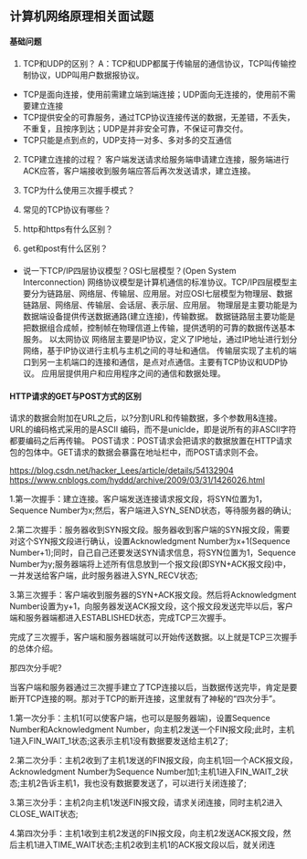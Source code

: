 ## 计算机网络原理相关面试题

#### 基础问题
1. TCP和UDP的区别？
A：TCP和UDP都属于传输层的通信协议，TCP叫传输控制协议，UDP叫用户数据报协议。
- TCP是面向连接，使用前需建立端到端连接；UDP面向无连接的，使用前不需要建立连接
- TCP提供安全的可靠服务，通过TCP协议连接传送的数据，无差错，不丢失，不重复，且按序到达；UDP是并非安全可靠，不保证可靠交付。
- TCP只能是点到点的，UDP支持一对多、多对多的交互通信
2. TCP建立连接的过程？
客户端发送请求给服务端申请建立连接，服务端进行ACK应答，客户端接收到服务端应答后再次发送请求，建立连接。
3. TCP为什么使用三次握手模式？

4. 常见的TCP协议有哪些？
5. http和https有什么区别？
6. get和post有什么区别？



#### 
- 说一下TCP/IP四层协议模型？OSI七层模型？(Open System Interconnection)
网络协议模型是计算机通信的标准协议。TCP/IP四层模型主要分为链路层、网络层、传输层、应用层。对应OSI七层模型为物理层、数据链路层、网络层、传输层、会话层、表示层、应用层。
物理层是主要功能是为数据端设备提供传送数据通路(建立连接)，传输数据。
数据链路层主要功能是把数据组合成帧，控制帧在物理信道上传输，提供透明的可靠的数据传送基本服务。 以太网协议
网络层主要是IP协议，定义了IP地址，通过IP地址进行划分网络，基于IP协议进行主机与主机之间的寻址和通信。
传输层实现了主机的端口到另一主机端口的连接和通信，是点对点通信。主要有TCP协议和UDP协议。
应用层提供用户和应用程序之间的通信和数据处理。


#### HTTP请求的GET与POST方式的区别

请求的数据会附加在URL之后，以?分割URL和传输数据，多个参数用&连接。URL的编码格式采用的是ASCII 编码，而不是uniclde，即是说所有的非ASCII字符都要编码之后再传输。
POST请求：POST请求会把请求的数据放置在HTTP请求包的包体中。GET请求的数据会暴露在地址栏中，而POST请求则不会。

https://blog.csdn.net/hacker_Lees/article/details/54132904
https://www.cnblogs.com/hyddd/archive/2009/03/31/1426026.html


1.第一次握手：建立连接。客户端发送连接请求报文段，将SYN位置为1，Sequence Number为x;然后，客户端进入SYN_SEND状态，等待服务器的确认;

2.第二次握手：服务器收到SYN报文段。服务器收到客户端的SYN报文段，需要对这个SYN报文段进行确认，设置Acknowledgment Number为x+1(Sequence Number+1);同时，自己自己还要发送SYN请求信息，将SYN位置为1，Sequence Number为y;服务器端将上述所有信息放到一个报文段(即SYN+ACK报文段)中，一并发送给客户端，此时服务器进入SYN_RECV状态;

3.第三次握手：客户端收到服务器的SYN+ACK报文段。然后将Acknowledgment Number设置为y+1，向服务器发送ACK报文段，这个报文段发送完毕以后，客户端和服务器端都进入ESTABLISHED状态，完成TCP三次握手。

完成了三次握手，客户端和服务器端就可以开始传送数据。以上就是TCP三次握手的总体介绍。

那四次分手呢?

当客户端和服务器通过三次握手建立了TCP连接以后，当数据传送完毕，肯定是要断开TCP连接的啊。那对于TCP的断开连接，这里就有了神秘的“四次分手”。

1.第一次分手：主机1(可以使客户端，也可以是服务器端)，设置Sequence Number和Acknowledgment Number，向主机2发送一个FIN报文段;此时，主机1进入FIN_WAIT_1状态;这表示主机1没有数据要发送给主机2了;

2.第二次分手：主机2收到了主机1发送的FIN报文段，向主机1回一个ACK报文段，Acknowledgment Number为Sequence Number加1;主机1进入FIN_WAIT_2状态;主机2告诉主机1，我也没有数据要发送了，可以进行关闭连接了;

3.第三次分手：主机2向主机1发送FIN报文段，请求关闭连接，同时主机2进入CLOSE_WAIT状态;

4.第四次分手：主机1收到主机2发送的FIN报文段，向主机2发送ACK报文段，然后主机1进入TIME_WAIT状态;主机2收到主机1的ACK报文段以后，就关闭连